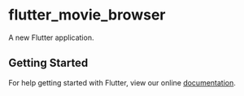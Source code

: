 # flutter_movie_browser

A new Flutter application.

## Getting Started

For help getting started with Flutter, view our online
[documentation](https://flutter.io/).
